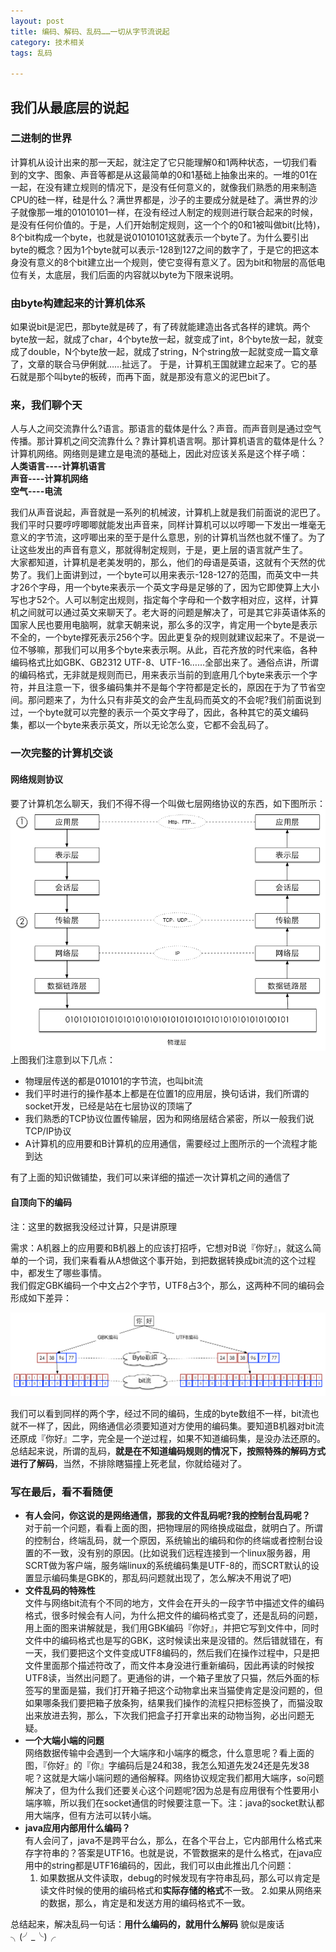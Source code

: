 ```yaml
---
layout: post
title: 编码、解码、乱码……一切从字节流说起
category: 技术相关
tags: 乱码

---
```


## 我们从最底层的说起    

### 二进制的世界  
  
计算机从设计出来的那一天起，就注定了它只能理解0和1两种状态，一切我们看到的文字、图象、声音等都是从这最简单的0和1基础上抽象出来的。一堆的01在一起，在没有建立规则的情况下，是没有任何意义的，就像我们熟悉的用来制造CPU的硅一样，硅是什么？满世界都是，沙子的主要成分就是硅了。满世界的沙子就像那一堆的01010101一样，在没有经过人制定的规则进行联合起来的时候，是没有任何价值的。于是，人们开始制定规则，这一个个的0和1被叫做bit(比特)，8个bit构成一个byte，也就是说01010101这就表示一个byte了。为什么要引出byte的概念？因为1个byte就可以表示-128到127之间的数字了，于是它的把这本身没有意义的8个bit建立出一个规则，使它变得有意义了。因为bit和物层的高低电位有关，太底层，我们后面的内容就以byte为下限来说明。  

### 由byte构建起来的计算机体系  

如果说bit是泥巴，那byte就是砖了，有了砖就能建造出各式各样的建筑。两个byte放一起，就成了char，4个byte放一起，就变成了int，8个byte放一起，就变成了double，N个byte放一起，就成了string，N个string放一起就变成一篇文章了，文章的联合马伊俐就……扯远了。 于是，计算机王国就建立起来了。它的基石就是那个叫byte的板砖，而再下面，就是那没有意义的泥巴bit了。  

### 来，我们聊个天
  
人与人之间交流靠什么?语言。那语言的载体是什么？声音。而声音则是通过空气传播。那计算机之间交流靠什么？靠计算机语言啊。那计算机语言的载体是什么？计算机网络。网络则是建立是电流的基础上，因此对应该关系是这个样子嘀：  
**人类语言----计算机语言**  
**声音----计算机网络**  
**空气----电流**  

我们从声音说起，声音就是一系列的机械波，计算机上就是我们前面说的泥巴了。我们平时只要哼哼唧唧就能发出声音来，同样计算机可以以哼唧一下发出一堆毫无意义的字节流，这哼唧出来的至于是什么意思，别的计算机当然也就不懂了。为了让这些发出的声音有意义，那就得制定规则，于是，更上层的语言就产生了。  
大家都知道，计算机是老美发明的，那么，他们的母语是英语，这就有个天然的优势了。我们上面讲到过，一个byte可以用来表示-128-127的范围，而英文中一共才26个字母，用一个byte来表示一个英文字母是足够的了，因为它即使算上大小写也才52个。人可以制定出规则，指定每个字母和一个数字相对应，这样，计算机之间就可以通过英文来聊天了。老大哥的问题是解决了，可是其它非英语体系的国家人民也要用电脑啊，就拿天朝来说，那么多的汉字，肯定用一个byte是表示不全的，一个byte撑死表示256个字。因此更复杂的规则就建议起来了。不是说一位不够嘛，那我们可以用多个byte来表示啊。从此，百花齐放的时代来临，各种编码格式比如GBK、GB2312
UTF-8、UTF-16……全部出来了。通俗点讲，所谓的编码格式，无非就是规则而已，用来表示当前的到底用几个byte来表示一个字符，并且注意一下，很多编码集并不是每个字符都是定长的，原因在于为了节省空间。那问题来了，为什么只有非英文的会产生乱码而英文的不会呢?我们前面说到过，一个byte就可以完整的表示一个英文字母了，因此，各种其它的英文编码集，都以一个byte来表示英文，所以无论怎么变，它都不会乱码了。  

### 一次完整的计算机交谈  

#### 网络规则协议  
要了计算机怎么聊天，我们不得不得一个叫做七层网络协议的东西，如下图所示：  
![Mou icon](/public/upload/7层网络协议.png)  
上图我们注意到以下几点：  

* 物理层传送的都是010101的字节流，也叫bit流  
* 我们平时进行的操作基本上都是在位置1的应用层，换句话讲，我们所谓的socket开发，已经是站在七层协议的顶端了
* 我们熟悉的TCP协议位置传输层，因为和网络层结合紧密，所以一般我们说TCP/IP协议
* A计算机的应用要和B计算机的应用通信，需要经过上图所示的一个流程才能到达    

有了上面的知识做铺垫，我们可以来详细的描述一次计算机之间的通信了  
#### 自顶向下的编码  
  
注：这里的数据我没经过计算，只是讲原理

需求：A机器上的应用要和B机器上的应该打招呼，它想对B说『你好』，就这么简单的一个词，我们来看看从A想做这个事开始，到把数据转换成bit流的这个过程中，都发生了哪些事情。  
我们假定GBK编码一个中文占2个字节，UTF8占3个，那么，这两种不同的编码会形成如下差异：
 
![Mou icon](/public/upload/编码.png)   

我们可以看到同样的两个字，经过不同的编码，生成的byte数组不一样，bit流也就不一样了，因此，网络通信必须要知道对方使用的编码集。要知道B机器对bit流还原成『你好』二字，完全是一个逆过程，如果不知道编码集，是没办法还原的。总结起来说，所谓的乱码，**就是在不知道编码规则的情况下，按照特殊的解码方式进行了解码**，当然，不排除瞎猫撞上死老鼠，你就给碰对了。  
  
### 写在最后，看不看随便  
  
* **有人会问，你这说的是网络通信，那我的文件乱码呢?我的控制台乱码呢？**  
对于前一个问题，看看上面的图，把物理层的网络换成磁盘，就明白了。所谓的控制台，终端乱码，就一个原因，系统输出的编码和你的终端或者控制台设置的不一致，没有别的原因。(比如说我们远程连接到一个linux服务器，用SCRT做为客户端，服务端linux的系统编码集是UTF-8的，而SCRT默认的设置显示编码集是GBK的，那乱码问题就出现了，怎么解决不用说了吧)  
* **文件乱码的特殊性**    
文件与网络bit流有个不同的地方，文件会在开头的一段字节中描述文件的编码格式，很多时候会有人问，为什么把文件的编码格式变了，还是乱码的问题，用上面的图来讲解就是，我们用GBK编码『你好』，并把它写到文件中，同时文件中的编码格式也是写的GBK，这时候读出来是没错的。然后错就错在，有一天，我们要把这个文件变成UTF8编码的，然后我们在操作过程中，只是把文件里面那个描述符改了，而文件本身没进行重新编码，因此再读的时候按UTF8读，当然出问题了。更通俗的讲，一个箱子里放了只猫，然后外面的标签写的里面是猫，我们打开箱子把这个动物拿出来当猫使肯定是没问题的，但如果哪条我们要把箱子放条狗，结果我们操作的流程只把标签换了，而猫没取出来放进去狗，那么，下次我们把盒子打开拿出来的动物当狗，必出问题无疑。  
* **一个大端小端的问题**  
网络数据传输中会遇到一个大端序和小端序的概念，什么意思呢？看上面的图，『你好』的『你』字编码后是24和38，我怎么知道先发24还是先发38呢？这就是大端小端问题的通俗解释。网络协议规定我们都用大端序，so问题解决了，但为什么我们还要关心这个问题呢?因为总是有应用很有个性要用小端序嘛，所以我们在socket通信的时候要注意一下。注：java的socket默认都用大端序，但有方法可以转小端。  
* **java应用内部用什么编码？**  
有人会问了，java不是跨平台么，那么，在各个平台上，它内部用什么格式来存字符串的？答案是UTF16。也就是说，不管数据来的是什么格式，在java应用中的string都是UTF16编码的，因此，我们可以由此推出几个问题：  
	1. 如果数据从文件读取，debug的时候发现有字符串乱码，那么可以肯定是读文件时候的使用的编码格式和**实际存储的格式**不一致。
	2.如果从网络来的数据，那么，肯定是和发送方用的编码格式不一致。
  
总结起来，解决乱码一句话：**用什么编码的，就用什么解码** 貌似是废话╮(╯_╰)╭



